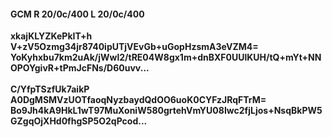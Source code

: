#### GCM R 20/0c/400 L 20/0c/400
**xkajKLYZKePkIT+h**<br/>**V+zV5Ozmg34jr8740ipUTjVEvGb+uGopHzsmA3eVZM4=**<br/>**YoKyhxbu7km2uAk/jWwl2/tRE04W8gx1m+dnBXF0UUlKUH/tQ+mYt+NNOPOYgivR+tPmJcFNs/D60uvv...**<br/><br/>
**C/YfpTSzfUk7aikP**<br/>**A0DgMSMVzUOTfaoqNyzbaydQdOO6uoK0CYFzJRqFTrM=**<br/>**Bo9Jh4kA9HkL1wT97MuXoniW580grtehVmYU08Iwc2fjLjos+NsqBkPW5GZgqOjXHd0fhgSP5O2qPcod...**